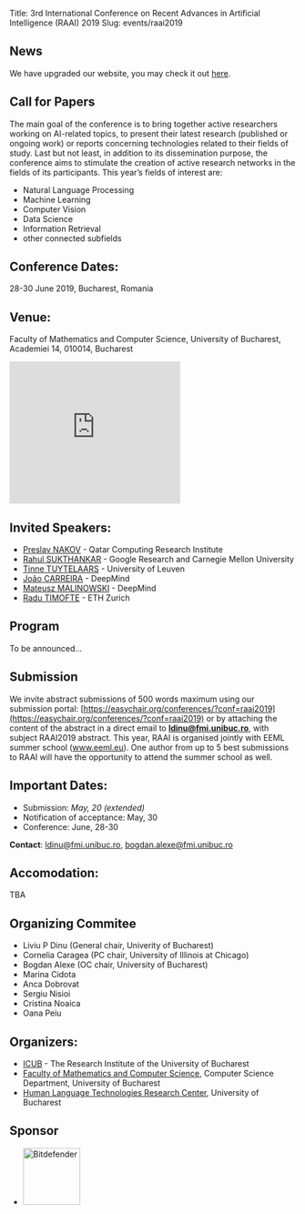Title: 3rd International Conference on Recent Advances in Artificial Intelligence (RAAI) 2019
Slug: events/raai2019

## News
We have upgraded our website, you may check it out [here](http://conferences.unibuc.ro/raai2019).

## Call for Papers
The main goal of the conference is to bring together active researchers working on AI-related topics, to present their latest research (published or ongoing work) or reports concerning technologies related to their fields of study. Last but not least, in addition to its dissemination purpose, the conference aims to stimulate the creation of active research networks in the fields of its participants. This year’s fields of interest are:  

- Natural Language Processing
- Machine Learning
- Computer Vision
- Data Science
- Information Retrieval
- other connected subfields

## Conference Dates:
28-30 June 2019, Bucharest, Romania

## Venue:
Faculty of Mathematics and Computer Science, University of Bucharest, Academiei 14, 010014, Bucharest
<iframe src="https://www.google.com/maps/embed?pb=!1m18!1m12!1m3!1d2848.888727451981!2d26.099479051137763!3d44.43544467899961!2m3!1f0!2f0!3f0!3m2!1i1024!2i768!4f13.1!3m3!1m2!1s0x0%3A0x493984726f0235f9!2sFacultatea+de+Matematic%C4%83+%C8%99i+Informatic%C4%83!5e0!3m2!1sro!2suk!4v1491084386385" width="300" height="250" frameborder="0" style="border:0" allowfullscreen></iframe>



## Invited Speakers:
- [Preslav NAKOV](https://www.qcri.org/our-people/bio?pid=35&name=Preslav_Nakov) - Qatar Computing Research Institute
- [Rahul SUKTHANKAR](http://www.cs.cmu.edu/~rahuls/)  - Google Research and Carnegie Mellon University
- [Tinne TUYTELAARS](https://homes.esat.kuleuven.be/~tuytelaa/) - University of Leuven
- [João CARREIRA](https://scholar.google.com/citations?user=IUZ-7_cAAAAJ&hl=en) - DeepMind
- [Mateusz MALINOWSKI](http://mateuszmalinowski.herokuapp.com/) - DeepMind
- [Radu TIMOFTE](http://www.vision.ee.ethz.ch/~timofter/) - ETH Zurich

## Program
To be announced...

## Submission
We invite abstract submissions of 500 words maximum using our submission portal: [https://easychair.org/conferences/?conf=raai2019](https://easychair.org/conferences/?conf=raai2019) or by attaching the content of the abstract in a direct email to **ldinu@fmi.unibuc.ro**, with subject RAAI2019 abstract. This year, RAAI is organised jointly with EEML summer school (www.eeml.eu). One author from up to 5 best submissions to RAAI will have the opportunity to attend the summer school as well.

## Important Dates:

* Submission: *May, 20 (extended)*
* Notification of acceptance: May, 30
* Conference:  June, 28-30

**Contact**: ldinu@fmi.unibuc.ro, bogdan.alexe@fmi.unibuc.ro

## Accomodation:
TBA
<!---A limited number of rooms are reserved by organizers at a preferential price at [Hotel Siqua](http://hotelsiqua.ro/home-en/) (price per room is 190 Lei) and [Hotel Boutique Old Town](http://hoteloldtown.ro/) (price per room is 75 Eur).
For Siqua Hotel, Please contact [Oana Peiu](mailto:oana.peiu@icub.unibuc.ro) and CC: [Liviu Dinu](mailto:ldinu@fmi.unibuc.ro).
For Hotel Boutique, please contact [Monica Petre](mailto:gm@hoteloldtown.ro), with subject RAAI 2018 accomodation.
-->

## Organizing Commitee
- Liviu P Dinu (General chair, Univerity of Bucharest)
- Cornelia Caragea (PC chair, University of Illinois at Chicago)
- Bogdan Alexe (OC chair, University of Bucharest)
- Marina Cidota
- Anca Dobrovat
- Sergiu Nisioi
- Cristina Noaica
- Oana Peiu


## Organizers:
- [ICUB](http://icub.unibuc.ro/) - The Research Institute of the University of Bucharest
- [Faculty of Mathematics and Computer Science](http://fmi.unibuc.ro), Computer Science Department, University of Bucharest
- [Human Language Technologies Research Center](http://nlp.unibuc.ro/), University of Bucharest

## Sponsor
- <a href="https://www.bitdefender.ro/"> <img src="/images/logo_bitdef.png" alt="Bitdefender" style="width: 100px;"/></a>
